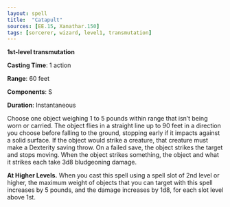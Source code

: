 ```yaml
---
layout: spell
title:  "Catapult"
sources: [EE.15, Xanathar.150]
tags: [sorcerer, wizard, level1, transmutation]
---
```


**1st-level transmutation**

**Casting Time**: 1 action

**Range**: 60 feet

**Components**: S

**Duration**: Instantaneous

Choose one object weighing 1 to 5 pounds within range that isn’t being worn or carried. The object flies in a straight line up to 90 feet in a direction you choose before falling to the ground, stopping early if it impacts against a solid surface. If the object would strike a creature, that creature must make a Dexterity saving throw. On a failed save, the object strikes the target and stops moving. When the object strikes something, the object and what it strikes each take 3d8 bludgeoning damage.

**At Higher Levels.** When you cast this spell using a spell slot of 2nd level or higher, the maximum weight of objects that you can target with this spell increases by 5 pounds, and the damage increases by 1d8, for each slot level above 1st.

